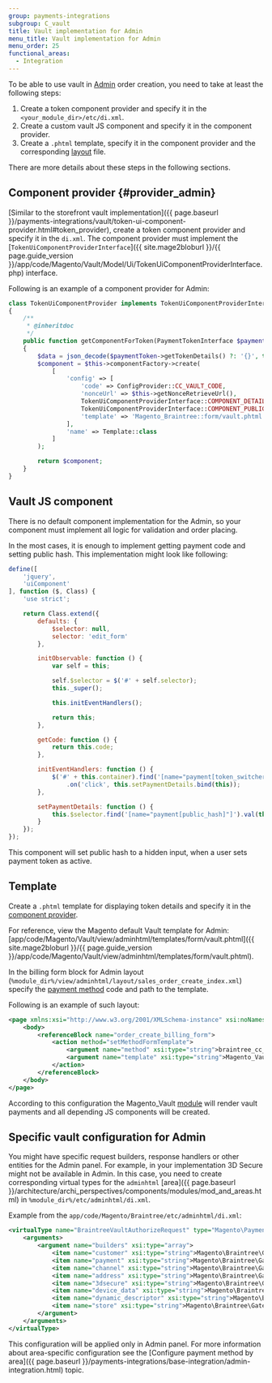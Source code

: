 ```yaml
---
group: payments-integrations
subgroup: C_vault
title: Vault implementation for Admin
menu_title: Vault implementation for Admin
menu_order: 25
functional_areas:
  - Integration
---
```


To be able to use vault in [Admin](https://glossary.magento.com/admin) order creation, you need to take at least the following steps:

1. Create a token component provider and specify it in the `<your_module_dir>/etc/di.xml`. 
2. Create a custom vault JS component and specify it in the component provider. 
3. Create a `.phtml` template, specify it in the component provider and the corresponding [layout](https://glossary.magento.com/layout) file.

There are more details about these steps in the following sections. 

## Component provider {#provider_admin}

[Similar to the storefront vault implementation]({{ page.baseurl }}/payments-integrations/vault/token-ui-component-provider.html#token_provider), create a token component provider and specify it in the `di.xml`. The component provider must implement the [`TokenUiComponentProviderInterface`]({{ site.mage2bloburl }}/{{ page.guide_version }}/app/code/Magento/Vault/Model/Ui/TokenUiComponentProviderInterface.php) interface.

Following is an example of a component provider for Admin:

```php
class TokenUiComponentProvider implements TokenUiComponentProviderInterface
{
    /**
     * @inheritdoc
     */
    public function getComponentForToken(PaymentTokenInterface $paymentToken)
    {
        $data = json_decode($paymentToken->getTokenDetails() ?: '{}', true);
        $component = $this->componentFactory->create(
            [
                'config' => [
                    'code' => ConfigProvider::CC_VAULT_CODE,
                    'nonceUrl' => $this->getNonceRetrieveUrl(),
                    TokenUiComponentProviderInterface::COMPONENT_DETAILS => $data,
                    TokenUiComponentProviderInterface::COMPONENT_PUBLIC_HASH => $paymentToken->getPublicHash(),
                    'template' => 'Magento_Braintree::form/vault.phtml'
                ],
                'name' => Template::class
            ]
        );

        return $component;
    }
}
```

## Vault JS component

There is no default component implementation for the Admin, so your component must implement all logic for validation and order placing.  

In the most cases, it is enough to implement getting payment code and setting public hash. This implementation might look like following:

```javascript
define([
    'jquery',
    'uiComponent'
], function ($, Class) {
    'use strict';

    return Class.extend({
        defaults: {
            $selector: null,
            selector: 'edit_form'
        },

        initObservable: function () {
            var self = this;

            self.$selector = $('#' + self.selector);
            this._super();

            this.initEventHandlers();

            return this;
        },

        getCode: function () {
            return this.code;
        },

        initEventHandlers: function () {
            $('#' + this.container).find('[name="payment[token_switcher]"]')
                .on('click', this.setPaymentDetails.bind(this));
        },

        setPaymentDetails: function () {
            this.$selector.find('[name="payment[public_hash]"]').val(this.publicHash);
        }
    });
});
```

This component will set public hash to a hidden input, when a user sets payment token as active.

## Template

Create a `.phtml` template for displaying token details and specify it in the [component provider](#provider_admin). 

For reference, view the Magento default Vault template for Admin: [app/code/Magento/Vault/view/adminhtml/templates/form/vault.phtml]({{ site.mage2bloburl }}/{{ page.guide_version }}/app/code/Magento/Vault/view/adminhtml/templates/form/vault.phtml).

In the billing form block for Admin layout (`%module_dir%/view/adminhtml/layout/sales_order_create_index.xml`) 
specify the [payment method](https://glossary.magento.com/payment-method) code and path to the template. 

Following is an example of such layout:

```xml
<page xmlns:xsi="http://www.w3.org/2001/XMLSchema-instance" xsi:noNamespaceSchemaLocation="urn:magento:framework:View/Layout/etc/page_configuration.xsd">
    <body>
        <referenceBlock name="order_create_billing_form">
            <action method="setMethodFormTemplate">
                <argument name="method" xsi:type="string">braintree_cc_vault</argument>
                <argument name="template" xsi:type="string">Magento_Vault::form/vault.phtml</argument>
            </action>
        </referenceBlock>
    </body>
</page>
```

According to this configuration the Magento_Vault [module](https://glossary.magento.com/module) will render vault payments and all depending JS components will be created.

## Specific vault configuration for Admin

You might have specific request builders, response handlers or other entities for the Admin panel. For example, in your implementation 3D Secure might not be available in Admin. In this case, you need to create corresponding virtual types for the `adminhtml` [area]({{ page.baseurl }}/architecture/archi_perspectives/components/modules/mod_and_areas.html) in `%module_dir%/etc/adminhtml/di.xml`. 

Example from the `app/code/Magento/Braintree/etc/adminhtml/di.xml`:

```xml
<virtualType name="BraintreeVaultAuthorizeRequest" type="Magento\Payment\Gateway\Request\BuilderComposite">
    <arguments>
        <argument name="builders" xsi:type="array">
            <item name="customer" xsi:type="string">Magento\Braintree\Gateway\Request\CustomerDataBuilder</item>
            <item name="payment" xsi:type="string">Magento\Braintree\Gateway\Request\PaymentDataBuilder</item>
            <item name="channel" xsi:type="string">Magento\Braintree\Gateway\Request\ChannelDataBuilder</item>
            <item name="address" xsi:type="string">Magento\Braintree\Gateway\Request\AddressDataBuilder</item>
            <item name="3dsecure" xsi:type="string">Magento\Braintree\Gateway\Request\ThreeDSecureDataBuilder</item>
            <item name="device_data" xsi:type="string">Magento\Braintree\Gateway\Request\KountPaymentDataBuilder</item>
            <item name="dynamic_descriptor" xsi:type="string">Magento\Braintree\Gateway\Request\DescriptorDataBuilder</item>
            <item name="store" xsi:type="string">Magento\Braintree\Gateway\Request\StoreConfigBuilder</item>
        </argument>
    </arguments>
</virtualType>
```

This configuration will be applied only in Admin panel.
For more information about area-specific configuration see the [Configure payment method by area]({{ page.baseurl }}/payments-integrations/base-integration/admin-integration.html) topic.
